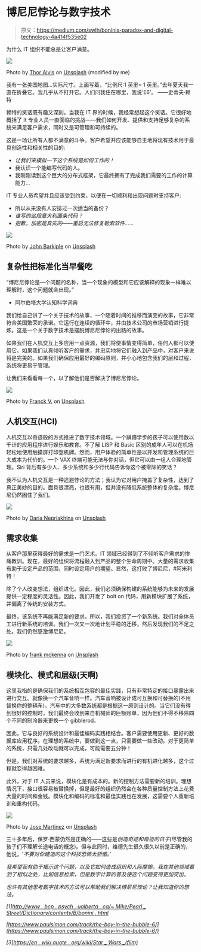 # 博尼尼悖论与数字技术

> 原文：<https://medium.com/swlh/boninis-paradox-and-digital-technology-4a414f535e02>

为什么 IT 组织不能总是让客户满意。

![](img/5ac5923202a3e4fe0b86b0a565a0f1d7.png)

Photo by [Thor Alvis](https://unsplash.com/@terminath0r?utm_source=medium&utm_medium=referral) on [Unsplash](https://unsplash.com?utm_source=medium&utm_medium=referral) (modified by me)

我有一张美国地图...实际尺寸。上面写着，“比例尺:1 英里= 1 英里。”去年夏天我一直在折叠它。我几乎从不打开它。人们问我住在哪里，我说‘E6’。
——史蒂夫·赖特

赖特的笑话既有趣又深刻。当我在 IT 界的时候，我经常想起这个笑话。它很好地概括了 It 专业人员一直面临的挑战——我们如何开发、提供和支持足够复杂的系统来满足客户需求，同时又是可管理和可持续的。

这是一场让所有人都不满意的斗争。客户希望并应该能够自主地将现有技术用于最具创造性和相关性的目的:

*   *让我们来模拟一下这个系统是如何工作的！*
*   我认识一个能编写代码的人。
*   我刚刚读到这个巨大的分布式框架，它最终拥有了完成我们需要的工作的计算能力...

IT 专业人员希望并且应该受到约束，以便在一切顺利和出现问题时支持客户:

*   所以从来没有人安排过一次适当的备份？
*   *谁写的这段意大利面条代码？*
*   *抱歉，加密是真实的——重启无法修复勒索软件……*

![](img/4cad4a91fc0515e5d43ce7ffdce1edb9.png)

Photo by [John Barkiple](https://unsplash.com/@barkiple?utm_source=medium&utm_medium=referral) on [Unsplash](https://unsplash.com?utm_source=medium&utm_medium=referral)

## 复杂性把标准化当早餐吃

“博尼尼悖论是一个问题的名称，当一个现象的模型和它应该解释的现象一样难以理解时，这个问题就会出现。”
- 阿尔伯塔大学认知科学词典

我们给自己讲了一个关于技术的故事，一个随着时间的推移而演变的故事，它非常符合美国繁荣的承诺。它运行在连续的循环中，并由技术公司的市场营销进行提炼。这是一个关于数字技术是摆脱博尼尼悖论的出路的故事。

如果我们在人机交互上多应用一点资源，我们将使事情变得简单，任何人都可以使用它。如果我们认真倾听客户的需求，并忠实地将它们融入到产品中，对客户来说将是完美的。如果我们确保应用最好的编码原则，并小心地包含我们的层和过程，系统将更易于管理。

让我们来看看每一个，以了解他们是否解决了博尼尼悖论。

![](img/8951925c02d4a4c2634ea986db0869c7.png)

Photo by [Franck V.](https://unsplash.com/@franckinjapan?utm_source=medium&utm_medium=referral) on [Unsplash](https://unsplash.com?utm_source=medium&utm_medium=referral)

## 人机交互(HCI)

人机交互以奇迹般的方式推进了数字技术领域。一个蹒跚学步的孩子可以使用数以千计的应用程序进行娱乐和教育。不了解 LISP 和 Basic 区别的成年人可以在机场轻松地使用触摸屏打印登机牌。然而，用户体验的简单性是以开发和管理系统的巨大成本为代价的。一个 VAX 终端可能无法与你对话，但它可以由一组人合理地管理。Siri 背后有多少人、多少系统和多少行代码告诉你这个被零除的笑话？

我不认为人机交互是一种逃避悖论的方法；我认为它对用户掩盖了复杂性，达到了真正美妙的目的。面具很漂亮，也很有用，但并没有降低系统整体的复杂度。博尼尼仍然困住了我们。

![](img/e07617e464f161cfb8826065b09a7ae2.png)

Photo by [Daria Nepriakhina](https://unsplash.com/@epicantus?utm_source=medium&utm_medium=referral) on [Unsplash](https://unsplash.com?utm_source=medium&utm_medium=referral)

## 需求收集

从客户那里获得最好的需求是一门艺术。IT 领域已经得到了不倾听客户需求的惨痛教训。现在，最好的组织将流程融入到产品的整个生命周期中。大量的需求收集有助于设定产品的范围，同时设定用户的期望。显然，这打败了博尼尼，#阿米利特！

除了个人改变想法，组织进化。因此，我们必须确保构建的系统能够为未来的发展提供一定程度的灵活性。因此，我们开发了 bolt on 代码，用新模块扩展了系统，并偏离了传统的安装方式。

最终，该系统不再能满足新的要求。所以，我们投资了一个新系统。我们对全体员工进行新系统的培训。我们一次又一次地计划平稳的迁移，然后发现我们的不足之处。我们仍然感激博尼尼。

![](img/aab02654c096e46ab297a05d1a5b509b.png)

Photo by [frank mckenna](https://unsplash.com/@frankiefoto?utm_source=medium&utm_medium=referral) on [Unsplash](https://unsplash.com?utm_source=medium&utm_medium=referral)

## 模块化、模式和层级(天啊)

这里我指的是确保我们的系统相互包容的最佳实践，只有非常特定的接口暴露出来进行交互。就像换一个汽车音响一样。汽车音响被设计成可互换和可替换的(不用替换你的整辆车)。汽车中的大多数系统都是根据这一原则设计的。当它们没有得到很好的控制时，我们最终会收到来自机械师的巨额账单，因为他们不得不移除四个不同的制冷器来更换一个 gibblerod。

因此，它与良好的系统设计和最佳编码实践相结合。客户需要使用更新、更好的数据库应用程序。在理想的系统中，要做到这一点，只需要做一些改动。对于更简单的系统，只需几处改动就可以完成，可能需要五分钟！

但是，我们对系统的要求越多，系统为满足新要求而进行的有机进化越多，这个过程就变得越困难。

此外，对于 IT 人员来说，模块化是有成本的。新的控制方法需要新的培训。理想情况下，接口很容易被替换掉，但是最好的组织仍然会在各种质量控制方法上花费大量的时间和金钱。模块化和编码的标准和最佳实践也在发展，这需要个人重新培训和重构代码。

![](img/c74cf3b0fe67d92029221acd38cfec40.png)

Photo by [Jose Martinez](https://unsplash.com/@jmartinez143?utm_source=medium&utm_medium=referral) on [Unsplash](https://unsplash.com?utm_source=medium&utm_medium=referral)

三十多年后，保罗·西蒙仍然是正确的——这些是*创造奇迹和奇迹的日子*(尽管我的孩子们不理解长途电话的概念)。但与此同时，维德先生很久很久以前是正确的，他说，'*不要对你建造的这个科技恐怖太骄傲。*’

*我希望我有助于揭示这个问题，以及它如何造成组织和人际摩擦。我在其他领域看到了相似之处，比如信息检索，但是数字计算的普及使这个问题变得更加突出。*

*也许有其他思考数字技术的方法可以帮助我们解决博尼尼悖论？让我知道你的想法。*

*[1][http://www . bcp . psych . ualberta . ca/~ Mike/Pearl _ Street/Dictionary/contents/B/bonini . html](http://www.bcp.psych.ualberta.ca/~mike/Pearl_Street/Dictionary/contents/B/bonini.html)*

*[https://www.paulsimon.com/track/the-boy-in-the-bubble-6/](https://www.paulsimon.com/track/the-boy-in-the-bubble-6/)*

*[3][https://en . wiki quote . org/wiki/Star _ Wars _(film)](https://en.wikiquote.org/wiki/Star_Wars_(film))*